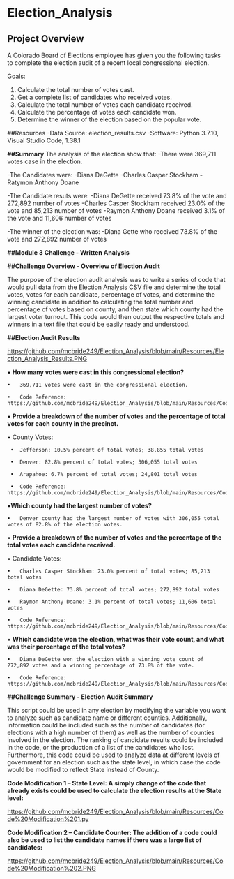 # Election_Analysis

## Project Overview
A Colorado Board of Elections employee has given you the following tasks to complete the election audit of a recent local congressional election.

Goals:
1. Calculate the total number of votes cast.
2. Get a complete list of candidates who received votes.
3. Calculate the total number of votes each candidate received.
4. Calculate the percentage of votes each candidate won.
5. Determine the winner of the election based on the popular vote.

##Resources
-Data Source: election_results.csv
-Software: Python 3.7.10, Visual Studio Code, 1.38.1

**##Summary**
The analysis of the election show that:
-There were 369,711 votes case in the election.

-The Candidates were:
  -Diana DeGette
  -Charles Casper Stockham
  -Ratymon Anthony Doane
  
-The Candidate resuts were:
  -Diana DeGette received 73.8% of the vote and 272,892 number of votes
  -Charles Casper Stockham received 23.0% of the vote and 85,213 number of votes
  -Raymon Anthony Doane received 3.1% of the vote and 11,606 number of votes
  
-The winner of the election was:
  -Diana Gette who received 73.8% of the vote and 272,892 number of votes

**##Module 3 Challenge - Written Analysis**

**##Challenge Overview - Overview of Election Audit**

The purpose of the election audit analysis was to write a series of code that would pull data from the Election Analysis CSV file and determine the total votes, votes for each candidate, percentage of votes, and determine the winning candidate in addition to calculating the total number and percentage of votes based on county, and then state which county had the largest voter turnout. This code would then output the respective totals and winners in a text file that could be easily ready and understood.

**##Election Audit Results**

https://github.com/mcbride249/Election_Analysis/blob/main/Resources/Election_Analysis_Results.PNG

•	**How many votes were cast in this congressional election?**

    •	369,711 votes were cast in the congressional election.
  
    •	Code Reference: https://github.com/mcbride249/Election_Analysis/blob/main/Resources/Code%20Snippet%201.PNG
  

•	**Provide a breakdown of the number of votes and the percentage of total votes for each county in the precinct.**

   •	County Votes:
  
     •	Jefferson: 10.5% percent of total votes; 38,855 total votes
    
     •	Denver: 82.8% percent of total votes; 306,055 total votes
        
     •	Arapahoe: 6.7% percent of total votes; 24,801 total votes
        
     •	Code Reference: https://github.com/mcbride249/Election_Analysis/blob/main/Resources/Code%20Snippet%202.PNG
    
   
•**Which county had the largest number of votes?**

    •	Denver county had the largest number of votes with 306,055 total votes of 82.8% of the election votes.
  
  
•	**Provide a breakdown of the number of votes and the percentage of the total votes each candidate received.**

  •	Candidate Votes:
     
    •	Charles Casper Stockham: 23.0% percent of total votes; 85,213 total votes
  
    •	Diana DeGette: 73.8% percent of total votes; 272,892 total votes
  
    •	Raymon Anthony Doane: 3.1% percent of total votes; 11,606 total votes
  
    •	Code Reference: https://github.com/mcbride249/Election_Analysis/blob/main/Resources/Code%20Snippet%203.PNG
  

•	**Which candidate won the election, what was their vote count, and what was their percentage of the total votes?**

    •	Diana DeGette won the election with a winning vote count of 272,892 votes and a winning percentage of 73.8% of the vote.
    
    •	Code Reference: https://github.com/mcbride249/Election_Analysis/blob/main/Resources/Code%20Snippet%204.PNG
  

**##Challenge Summary - Election Audit Summary**

This script could be used in any election by modifying the variable you want to analyze such as candidate name or different counties. Additionally, information could be included such as the number of candidates (for elections with a high number of them) as well as the number of counties involved in the election. The ranking of candidate results could be included in the code, or the production of a list of the candidates who lost. Furthermore, this code could be used to analyze data at different levels of government for an election such as the state level, in which case the code would be modified to reflect State instead of County. 

**Code Modification 1 – State Level: A simply change of the code that already exists could be used to calculate the election results at the State level:**

  https://github.com/mcbride249/Election_Analysis/blob/main/Resources/Code%20Modification%201.py
  
**Code Modification 2 – Candidate Counter: The addition of a code could also be used to list the candidate names if there was a large list of candidates:**

https://github.com/mcbride249/Election_Analysis/blob/main/Resources/Code%20Modification%202.PNG
